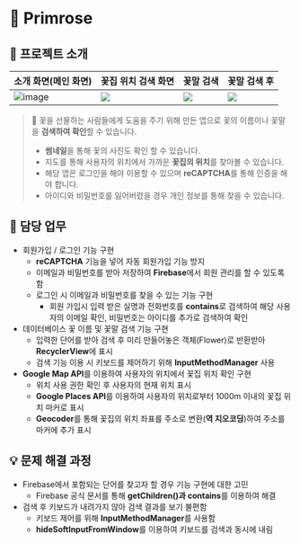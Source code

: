 # 💐 Primrose

## 📖 프로젝트 소개
| 소개 화면(메인 화면) | 꽃집 위치 검색 화면 | 꽃말 검색 | 꽃말 검색 후 |
|--|--|--|--|
| ![image](https://github.com/Wise-99/Primrose/assets/90273263/4e3fb34e-e328-41b3-98f2-6f7278ee2f8b) | ![](https://file.notion.so/f/s/3ca7c773-80ab-4b9e-bf82-9f63964108fd/Untitled.png?id=51dc20e8-7456-480a-94d1-a67279d5edd5&table=block&spaceId=4fee607c-9fab-47df-96d0-8ba12808c88d&expirationTimestamp=1687421864015&signature=lVRgwjqHzAZxhdHn2Bh0pjkQKS9COYjbfBrU0tAHIiU&downloadName=Untitled.png) | ![](https://file.notion.so/f/s/ba7e0319-d91d-4064-a848-a6df31aab4a0/Untitled.png?id=2d58da25-f4ec-428c-8043-9582a8837e48&table=block&spaceId=4fee607c-9fab-47df-96d0-8ba12808c88d&expirationTimestamp=1687421869935&signature=9FDWg9YExXR2sgxpJWeHUEKk_QczZ6lRG8YkvIbXlv8&downloadName=Untitled.png) | ![](https://file.notion.so/f/s/c760e582-74a0-4717-bc10-c6b3ca26d75b/Untitled.png?id=e9187e22-e6c1-41be-b82a-9401b949facc&table=block&spaceId=4fee607c-9fab-47df-96d0-8ba12808c88d&expirationTimestamp=1687421876888&signature=YIJaGgcCldhMC0WOWDaIvq4J8e4bnGDIzJ7XA_qh3jw&downloadName=Untitled.png) |


> 💐 꽃을 선물하는 사람들에게 도움을 주기 위해 만든 앱으로 꽃의 이름이나 꽃말을 **검색하여 확인**할 수 있습니다.
> 
> -   **썸네일**을 통해 꽃의 사진도 확인 할 수 있습니다.
> -   지도를 통해 사용자의 위치에서 가까운 **꽃집의 위치**를 찾아볼 수 있습니다.
> -   해당 앱은 로그인을 해야 이용할 수 있으며 **reCAPTCHA**를 통해 인증을 해야 합니다.
> -   아이디와 비밀번호를 잃어버렸을 경우 개인 정보를 통해 찾을 수 있습니다.

## 📄 담당 업무

- 회원가입 / 로그인 기능 구현
    - **reCAPTCHA** 기능을 넣어 자동 회원가입 기능 방지
    - 이메일과 비밀번호를 받아 저장하여 **Firebase**에서 회원 관리를 할 수 있도록 함
    - 로그인 시 이메일과 비밀번호를 찾을 수 있는 기능 구현
        - 회원 가입시 입력 받은 실명과 전화번호를 **contains**로 검색하여 해당 사용자의 이메일 확인, 비밀번호는 아이디를 추가로 검색하여 확인
- 데이터베이스 꽃 이름 및 꽃말 검색 기능 구현
    - 입력한 단어를 받아 검색 후 미리 만들어놓은 객체(Flower)로 반환받아 **RecyclerView**에 표시
    - 검색 기능 이용 시 키보드를 제어하기 위해 **InputMethodManager** 사용
- **Google Map API**를 이용하여 사용자의 위치에서 꽃집 위치 확인 구현
    - 위치 사용 권한 확인 후 사용자의 현재 위치 표시
    - **Google Places API**를 이용하여 사용자의 위치로부터 1000m 이내의 꽃집 위치 마커로 표시
    - **Geocoder**를 통해 꽃집의 위치 좌표를 주소로 변환(**역 지오코딩**)하여 주소를 마커에 추가 표시

## 💡 문제 해결 과정

-   Firebase에서 포함되는 단어를 찾고자 할 경우 기능 구현에 대한 고민
    -   Firebase 공식 문서를 통해 **getChildren()과 contains**를 이용하여 해결
-   검색 후 키보드가 내려가지 않아 검색 결과를 보기 불편함
    -   키보드 제어를 위해 **InputMethodManager**를 사용함
    -   **hideSoftInputFromWindow**를 이용하여 키보드를 검색과 동시에 내림
